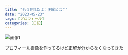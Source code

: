 ```yaml
---
title: "もう疲れたよ：正解とは？"
date: "2023-05-23"
tags: [プロフィール]
categories: [日記]
---
```


![画像1](https://assets.st-note.com/img/1684561480485-2Hv0IPMyeb.png)

プロフィール画像を作ってるけど正解が分からなくなってきた

